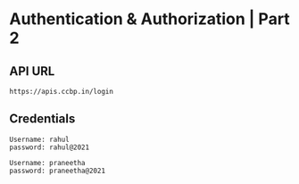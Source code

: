 # Authentication & Authorization | Part 2

## API URL

```
https://apis.ccbp.in/login
```

## Credentials

```
Username: rahul
password: rahul@2021
```

```
Username: praneetha
password: praneetha@2021
```
